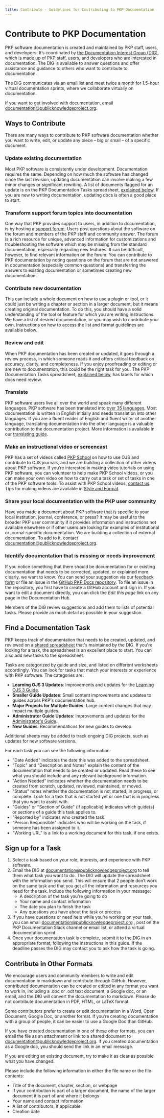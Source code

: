 ```yaml
---
title: Contribute - Guidelines for Contributing to PKP Documentation
---
```

# Contribute to PKP Documentation

PKP software documentation is created and maintained by PKP staff, users, and developers. It’s coordinated by [the Documentation Interest Group (DIG)](https://pkp.sfu.ca/documentation-interest-group/), which is made up of PKP staff, users, and developers who are interested in documentation. The DIG is available to answer questions and offer assistance and guidance to others who want to contribute to documentation.

The DIG communicates via an email list and meet twice a month for 1.5-hour virtual documentation sprints, where we collaborate virtually on documentation.

If you want to get involved with documentation, email [documentation@publicknowledgeproject.org](mailto:documentation@publicknowledgeproject.org).

## Ways to Contribute

There are many ways to contribute to PKP software documentation whether you want to write, edit, or update any piece – big or small – of a specific document.

### Update existing documentation

Most PKP software is consistently under development. Documentation requires the same. Depending on how much the software has changed since the last revision, updating documentation can involve making a few minor changes or significant rewriting. A list of documents flagged for an update is on the PKP Documentation Tasks spreadsheet, [explained below](#find-a-documentation-task). If you are new to writing documentation, updating docs is often a good place to start.

### Transform support forum topics into documentation

One way that PKP provides support to users, in addition to documentation, is by hosting a [support forum](https://forum.pkp.sfu.ca/). Users post questions about the software on the forum and members of the PKP staff and community answer. The forum is a rich resource for unique, advanced information for customizations and troubleshooting the software which may be missing from the standard documentation, especially regarding new features. It can be difficult, however, to find relevant information on the forum. You can contribute to PKP documentation by noting questions on the forum that are not answered in documentation (especially common questions) and transferring the answers to existing documentation or sometimes creating new documentation.

### Contribute new documentation

This can include a whole document on how to use a plugin or tool, or it could just be writing a chapter or section in a larger document, but it means creating original documentation. To do this, you should have a solid understanding of the tool or feature for which you are writing instructions. We have a list of desired documentation, or you may wish to contribute your own. Instructions on how to access the list and format guidelines are available below.

### Review and edit

When PKP documentation has been created or updated, it goes through a review process, in which someone reads it and offers critical feedback on accuracy, clarity, and completeness. If you enjoy proofreading or editing or are new to documentation, this could be the right task for you. The PKP Documentation Tasks spreadsheet, [explained below](#find-a-documentation-task), has labels for which docs need review.

### Translate

PKP software users live all over the world and speak many different languages. PKP software has been translated into [over 35 languages](https://pkp.sfu.ca/developers/translation/). Most documentation is written in English initially and needs translation into other languages. If you are a fluent reader of English and fluent writer of another language, translating documentation into the other language is a valuable contribution to the documentation project. More information is available in our [translating guide](/translating-guide/).

### Make an instructional video or screencast

PKP has a set of videos called [PKP School](http://pkpschool.sfu.ca/) on how to use OJS and contribute to OJS journals, and we are building a collection of other videos about PKP software. If you’re interested in making video tutorials on using PKP software, you can volunteer to help make PKP School videos, or you can make your own video on how to carry out a task or set of tasks in one of the PKP software tools. To assist with PKP School videos, [contact us](mailto:documentation@publicknowledgeproject.org). Tips for making videos are available in [Style and Format](./style-and-format#tips-for-video-documentation).

### Share your local documentation with the PKP user community

Have you made a document about PKP software that is specific to your local institution, journal, conference, or press? It may be useful to the broader PKP user community if it provides information and instructions not available elsewhere or if other users are looking for examples of institutional or journal-specific documentation. We are building a collection of external documentation. To add to it, contact [documentation@publicknowledgeproject.org](mailto:documentation@publicknowledgeproject.org).

### Identify documentation that is missing or needs improvement

If you notice something that there should be documentation for or existing documentation that needs to be corrected, updated, or explained more clearly, we want to know. You can send your suggestion via our [feedback form](https://pkp.sfu.ca/documentation-feedback) or file an issue in the [GitHub PKP Docs repository](https://github.com/pkp/pkp-docs). To file an issue in the repository, you first have to create a GitHub account and sign in. If you want to edit a document directly, you can click the *Edit this page* link on any page in the Documentation Hub. 

Members of the DIG review suggestions and add them to lists of potential tasks. Please provide as much detail as possible in your suggestion.

## Find a Documentation Task

PKP keeps track of documentation that needs to be created, updated, and reviewed on a [shared spreadsheet](https://docs.google.com/spreadsheets/d/1bo0etXPjDxC_xdmOGCdwAtdXv85ojdqRdNr3sfMD2aU/) that's maintained by the DIG. If you're looking for a task, the spreadsheet is an excellent place to start. You can also add new tasks to the spreadsheet. 

Tasks are categorized by guide and size, and listed on different worksheets accordingly. You can look for tasks that match your interests or experience with PKP software. The categories are:

- **Learning OJS 3 Updates**: Improvements and updates for the [Learning OJS 3 Guide](/learning-ojs/).
- **Smaller Guide Updates**: Small content improvements and updates to guides across PKP's documentation hub.
- **Major Projects for Multiple Guides**: Large content changes that may impact multiple guides.
- **Administrator Guide Updates**: Improvements and updates for the [Administrator's Guide](/dev/admin-guide/).
- **New Guides**: Recommendations for new guides to develop.

Additional sheets may be added to track ongoing DIG projects, such as updates for new software versions.

For each task you can see the following information:

- "Date Added" indicates the date this was added to the spreadsheet.
- "Topic" and "Description and Notes" explain the content of the documentation that needs to be created or updated. Read these to see what you should include and any relevant background information.
- "Action Needed" indicates whether the documentation needs to be created from scratch, updated, reviewed, maintained, or moved.
- "Status" notes whether the documentation is not started, in progress, or complete. Look for a task that is not started yet or one that is in progress that you want to assist with.
- "Guides" or "Section of Guide" (if applicable) indicates which guide(s) or sections of a guide this task applies to.
- "Reported by" indicates who created the task.
- "Person Responsible" indicates who will be working on the task, if someone has been assigned to it.
- "Working URL" is a link to a working document for this task, if one exists.

## Sign up for a Task

1. Select a task based on your role, interests, and experience with PKP software.
2. Email the DIG at [documentation@publicknowledgeproject.org](mailto:documentation@publicknowledgeproject.org) to tell them what task you want to do. The DIG will update the spreadsheet with the information you send. This will ensure that 2 people don’t work on the same task and that you get all the information and resources you need for the task. Include the following information in your message:
	- A description of the task you’re going to do
	- Your name and contact information
	- The date you plan to finish the task
	- Any questions you have about the task or process
3. If you have questions or need help while you’re working on your task, you can email [documentation@publicknowledgeproject.org](mailto:documentation@publicknowledgeproject.org) , post on the PKP Documentation Slack channel or email list, or attend a virtual documentation sprint.
4. Once your documentation task is complete, submit it to the DIG in an appropriate format, following the instructions in this guide. If the deadline passes the DIG may contact you to ask how the task is going.

## Contribute in Other Formats

We encourage users and community members to write and edit documentation in markdown and contribute through GitHub. However, contributed documentation can be created or edited in any format you want to work in, including a .doc or .odt text document, a Google doc, or an email, and the DIG will convert the documentation to markdown. Please do not contribute documentation in PDF, HTML, or LaTeX format.

Some contributors prefer to create or edit documentation in a Word, Open Document, Google Doc, or another format. If you’re creating documentation with a group of people, it can be easier to use a Google Doc than GitHub.

If you have created documentation in one of these other formats, you can email the file as an attachment or link to a shared document to [documentation@publicknowledgeproject.org](mailto:documentation@publicknowledgeproject.org). If you created documentation as a Google doc, you should send the link in an email message.

If you are editing an existing document, try to make it as clear as possible what you have changed.

Please include the following information in either the file name or the file contents:

- Title of the document, chapter, section, or webpage
- If your contribution is part of a larger document, the name of the larger document it is part of and where it belongs
- Your name and contact information
- A list of contributors, if applicable
- Creation date
